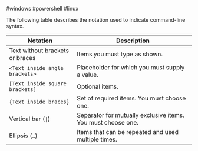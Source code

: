 #windows #powershell #linux 

The following table describes the notation used to indicate command-line syntax.

|Notation|Description|
|---|---|
|Text without brackets or braces|Items you must type as shown.|
|`<Text inside angle brackets>`|Placeholder for which you must supply a value.|
|`[Text inside square brackets]`|Optional items.|
|`{Text inside braces}`|Set of required items. You must choose one.|
|Vertical bar (`\|`)|Separator for mutually exclusive items. You must choose one.|
|Ellipsis (`…`)|Items that can be repeated and used multiple times.|
